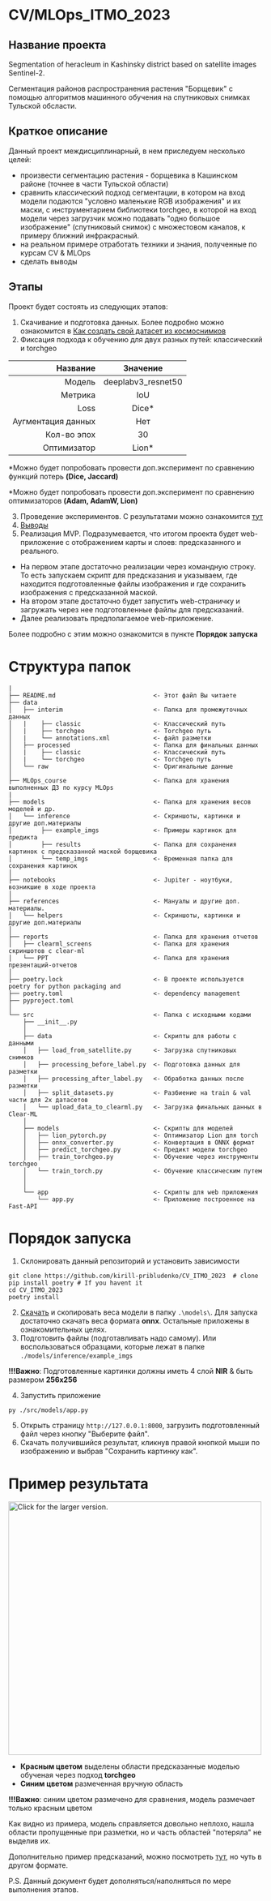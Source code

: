 # CV/MLOps_ITMO_2023
## Название проекта
 Segmentation of heracleum in Kashinsky district based on satellite images Sentinel-2. 
 
 Сегментация районов распространения растения "Борщевик" с помощью алгоритмов машинного обучения на спутниковых снимках Тульской обсласти.

## Краткое описание
 Данный проект междисциплинарный, в нем приследуем несколько целей:
 - произвести сегментацию растения - борщевика в Кашинском районе (точнее в части Тульской области)
 - сравнить классический подход сегментации, в котором на вход модели подаются "условно маленькие RGB изображения" и их маски, с инструментарием библиотеки torchgeo, в которой на вход модели через загрузчик можно подавать "одно большое изображение" (спутниковый снимок) с множестовом каналов, к примеру ближний инфракрасный.
 - на реальном примере отработать техники и знания, полученные по курсам CV & MLOps
 - сделать выводы

## Этапы
Проект будет состоять из следующих этапов:
1. Скачивание и подготовка данных. Более подробно можно ознакомится в [Как создать свой датасет из космоснимков](/references/how_to_create_own_dataset.md)
2. Фиксация подхода к обучению для двух разных путей: классический и torchgeo

| Название  | Значение |
|----------:|:--------:|
| Модель    | deeplabv3_resnet50   |
| Метрика   | IoU   |
| Loss      | Dice*   |
| Аугментация данных| Нет   |
| Кол-во эпох   | 30   |
| Оптимизатор   | Lion*   |

*Можно будет попробовать провести доп.эксперимент по сравнению функций потерь **(Dice, Jaccard)**

*Можно будет попробовать провести доп.эксперимент по сравнению оптимизаторов **(Adam, AdamW, Lion)**

  
3. Проведение экспериментов. С результатами можно ознакомится [тут](/reports/README.md)
4. [Выводы](/reports/README.md)
5. Реализация MVP. Подразумевается, что итогом проекта будет web-приложение с отображением карты и слоев: предсказанного и реального. 

* На первом этапе достаточно реализации через командную строку. То есть запускаем скрипт для предсказания и указываем, где находится подготовленные файлы изображения и где сохранить изображения с предсказанной маской. 
* На втором этапе достаточно будет запустить web-страничку и загружать через нее подготовленные файлы для предсказаний. 
* Далее реализовать предполагаемое web-приложение.

Более подробно с этим можно ознакомится в пункте **Порядок запуска**


# Структура папок
```
|
├── README.md                           <- Этот файл Вы читаете
├── data
│   ├── interim                         <- Папка для промежуточных данных
│   |    ├── classic                    <- Классический путь
│   |    ├── torchgeo                   <- Torchgeo путь
│   |    └── annotations.xml            <- файл разметки
│   ├── processed                       <- Папка для финальных данных
│   |    ├── classic                    <- Классический путь
│   |    └── torchgeo                   <- Torchgeo путь
│   └── raw                             <- Оригинальные данные
│
├── MLOps_course                        <- Папка для хранения выполненных ДЗ по курсу MLOps
|
├── models                              <- Папка для хранения весов моделей и др.
│   └── inference                       <- Скриншоты, картинки и другие доп.материалы
│        ├── example_imgs               <- Примеры картинок для предикта
│        ├── results                    <- Папка для сохранения картинок с предсказанной маской борщевика
│        └── temp_imgs                  <- Временная папка для сохранения картинок
│
├── notebooks                           <- Jupiter - ноутбуки, возникшие в ходе проекта
│
├── references                          <- Мануалы и другие доп. материалы.
│   └── helpers                         <- Скриншоты, картинки и другие доп.материалы
│
├── reports                             <- Папка для хранения отчетов
│   ├── clearml_screens                 <- Папка для хранения скриншотов с clear-ml
│   └── PPT                             <- Папка для хранения презентаций-отчетов
│
├── poetry.lock                         <- В проекте используется poetry for python packaging and
├── poetry.toml                         <- dependency management
├── pyproject.toml
│
└── src                                 <- Папка с исходными кодами
    ├── __init__.py
    │
    ├── data                            <- Скрипты для работы с данными
    │   ├── load_from_satellite.py      <- Загрузка спутниковых снимков
    │   ├── processing_before_label.py  <- Подготовка данных для разметки
    │   ├── processing_after_label.py   <- Обработка данных после разметки
    │   ├── split_datasets.py           <- Разбиение на train & val части для 2х датасетов
    │   └── upload_data_to_clearml.py   <- Загрузка финальных данных в Clear-ML
    │
    ├── models                          <- Скрипты для моделей
    │   ├── lion_pytorch.py             <- Оптимизатор Lion для torch
    │   ├── onnx_converter.py           <- Конвертация в ONNX формат
    │   ├── predict_torchgeo.py         <- Предикт модели torchgeo
    │   ├── train_torchgeo.py           <- Обучение через инструменты torchgeo
    │   └── train_torch.py              <- Обучение классическим путем
    │
    │
    └── app                             <- Скрипты для web приложения
        └── app.py                      <- Приложение построенное на Fast-API
```

# Порядок запуска
1. Склонировать данный репозиторий и установить зависимости
 ``` shell
git clone https://github.com/kirill-pribludenko/CV_ITMO_2023  # clone
pip install poetry # If you havent it
cd CV_ITMO_2023
poetry install
```
2. [Скачать](/models/README.md) и скопировать веса модели в папку `.\models\`. Для запуска достаточно скачать веса формата **onnx**. Остальные приложены в ознакомительных целях.
3. Подготовить файлы (подготавливать надо самому). Или воспользоваться образцами, которые лежат в папке `./models/inference/example_imgs`

**!!!Важно**: Подготовленные картинки должны иметь 4 слой **NIR** & быть размером **256x256**

4. Запустить приложение
 ``` shell
py ./src/models/app.py
```

5. Открыть страницу `http://127.0.0.1:8000`, загрузить подготовленный файл через кнопку "Выберите файл".
6. Скачать получившийся результат, кликнув правой кнопкой мыши по изображению и выбрав "Сохранить картинку как".


# Пример результата

<a href="/references/helpers/example_of_predict_torchgeo.png"><img src="/references/helpers/example_of_predict_torchgeo.png" style="width: 500px; max-width: 100%; height: auto" title="Click for the larger version." /></a>

* **Красным цветом** выделены области предсказанные моделью обученая через подход **torchgeo**
* **Синим цветом** размеченная вручную область

**!!!Важно**: синим цветом размечено для сравнения, модель размечает только красным цветом

Как видно из примера, модель справляется довольно неплохо, нашла области пропущенные при разметки, но и часть областей "потеряла" не выделив их.

Дополнительно пример предсказаний, можно посмотреть [тут](/references/helpers/output.png), но чуть в другом формате.


P.S. Данный документ будет дополняться/наполняться по мере выполнения этапов.
